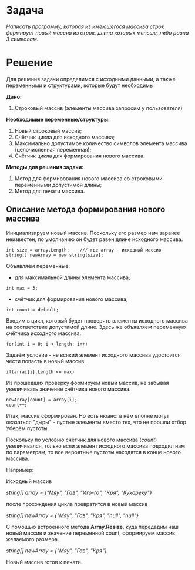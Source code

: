 # Задача
*Написать программу, которая из имеющегося массива строк формирует новый массив из строк, длина которых меньше, либо равна 3 символам.*

# Решение

Для решения задачи определимся с исходными данными, а также переменными и структурами, которые будут необходимы.

**Дано:**

1. Строковый массив (элементы массива запросим у пользователя)

**Необходимые переменные/структуры:**

1. Новый строковый массив;
2. Счётчик цикла для исходного массива;
3. Максимально допустимое количество символов элемента массива (целочисленная переменная);
4. Счётчик цикла для формирования нового массива.

**Методы для решения задачи:**

1. Метод для формирования нового массива со строковыми переменными допустимой длины;
2. Метод для печати массива.

## Описание метода формирования нового массива
Инициализируем новый массив. Поскольку его размер нам заранее неизвестен, по умолчанию он будет равен длине исходного массива. 

```
int size = array.Length;    /// где array - исходный массив
string[] newArray = new string[size];
```

Объявляем переменные:
* для максимальной длины элемента массива;

```
int max = 3;
```

*  счётчик для формирования нового массива;

```
int count = default;
```

Входим в цикл, который будет проверять элементы исходного массива на соответствие допустимой длине. Здесь же объявляем переменную счётчика исходного массива.

```
for(int i = 0; i < length; i++)
```

Задаём условие - не всякий элемент исходного массива удостоится чести попасть в новый массив.

```
if(arrai[i].Length <= max)
```

Из прошедших проверку формируем новый массив, не забывая увеличивать значение счётчика нового массива.
```
newArray[count] = array[i];
count++;
```
Итак, массив сформирован. Но есть нюанс: в нём вполне могут оказаться "дыры" - пустые элементы вместо тех, что не прошли отбор. Уберём пустоты.

Поскольку по условию счётчик для нового массива (*count*) увеличивался, только если элемент исходного массива подходил нам по параметрам, то все вероятные пустоты находятся в конце нового массива. 

Например:

Исходный массив

*string[] array = {"Мяу", "Гав", "Иго-го", "Кря", "Кукареку"}*

после прохождения цикла превратится в новый массив

*string[] newArray = {"Мяу", "Гав", "Кря", "null", "null"}*

С помощью встроенного метода **Array.Resize**, куда передадим наш новый массив и значение переменной count, сформируем массив желаемого размера.

*string[] newArray = {"Мяу", "Гав", "Кря"}*

Новый массив готов к печати.
